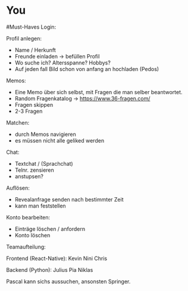 # You

#Must-Haves
Login:

Profil anlegen:
  - Name / Herkunft
  - Freunde einladen -> befüllen Profil
  - Wo suche ich? Altersspanne? Hobbys? 
  - Auf jeden fall Bild schon von anfang an hochladen (Pedos) 

Memos:
  - Eine Memo über sich selbst, mit Fragen die man selber beantwortet.
  - Random Fragenkatalog -> https://www.36-fragen.com/
  - Fragen skippen
  - 2-3 Fragen

Matchen:
  - durch Memos navigieren
  - es müssen nicht alle geliked werden

Chat:
  - Textchat / (Sprachchat)
  - Telnr. zensieren
  - anstupsen?

Auflösen:
  - Revealanfrage senden nach bestimmter Zeit
  - kann man feststellen 

Konto bearbeiten:
  - Einträge löschen / anfordern
  - Konto löschen
  
  
  
 Teamaufteilung:
 
 Frontend (React-Native):
 Kevin 
 Nini
 Chris
 
 Backend (Python):
 Julius
 Pia
 Niklas
 
 Pascal kann sichs aussuchen, ansonsten Springer.
  
